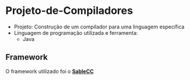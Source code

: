 # Projeto-de-Compiladores



* Projeto: Construção de um compilador para uma linguagem específica
* Linguagem de programação utilizada e ferramenta:
  * Java

## Framework 
O framework utilizado foi o [**SableCC**](https://http://sablecc.org/documentation)
